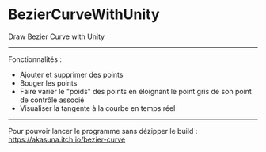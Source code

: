 # BezierCurveWithUnity

Draw Bezier Curve with Unity

---------------

Fonctionnalités : 
- Ajouter et supprimer des points 
- Bouger les points 
- Faire varier le "poids" des points en éloignant le point gris de son point de contrôle associé
- Visualiser la tangente à la courbe en temps réel


---------------
Pour pouvoir lancer le programme sans dézipper le build : https://akasuna.itch.io/bezier-curve



